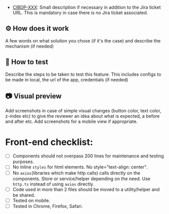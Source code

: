 -   [CIBDP-XXX](https://jira.alm.europe.cloudcenter.corp/browse/CIBDP-XXX): Small description if necessary in addition to the Jira ticket URL. This is mandatory in case there is no Jira ticket associated.

## ⚙️ How does it work

A few words on what solution you chose (if it's the case) and describe the mechanism (if needed)

## 🧪 How to test

Describe the steps to be taken to test this feature. This includes configs to be made in local, the url of the app, credentials (if needed)

## 📷 Visual preview

Add screenshots in case of simple visual changes (button color, text color, z-index etc) to give the reviewer an idea about what is expected, a before and after etc. Add screenshots for a mobile view if appropriate.

# Front-end checklist:

-   [ ] Components should not overpass 200 lines for maintenance and testing purposes.
-   [ ] No inline `styles` for html elements. No style="text-align: center".
-   [ ] No `axios`(libraries which make http calls) calls directly on the components. Store or service/helper depending on the need. Use `http.ts` instead of using `axios` directly.
-   [ ] Code used in more than 2 files should be moved to a utility/helper and be shared.
-   [ ] Tested on mobile.
-   [ ] Tested in Chrome, Firefox, Safari.
